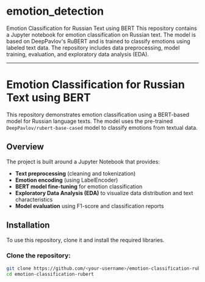 # emotion_detection
Emotion Classification for Russian Text using BERT This repository contains a Jupyter notebook for emotion classification on Russian text. The model is based on DeepPavlov's RuBERT and is trained to classify emotions using labeled text data. The repository includes data preprocessing, model training, evaluation, and exploratory data analysis (EDA).

___

# Emotion Classification for Russian Text using BERT

This repository demonstrates emotion classification using a BERT-based model for Russian language texts. The model uses the pre-trained `DeepPavlov/rubert-base-cased` model to classify emotions from textual data.

## Overview
The project is built around a Jupyter Notebook that provides:
- **Text preprocessing** (cleaning and tokenization)
- **Emotion encoding** (using LabelEncoder)
- **BERT model fine-tuning** for emotion classification
- **Exploratory Data Analysis (EDA)** to visualize data distribution and text characteristics
- **Model evaluation** using F1-score and classification reports

## Installation

To use this repository, clone it and install the required libraries.

### Clone the repository:
```bash
git clone https://github.com/<your-username>/emotion-classification-rubert.git
cd emotion-classification-rubert
